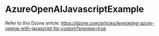 # AzureOpenAIJavascriptExample

Refer to this Dzone article: https://dzone.com/articles/leveraging-azure-openai-with-javascript-for-custom?preview=true
